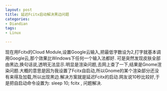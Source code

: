 ```yaml
---
layout: post
title: 延迟Fcitx启动解决黑边问题
categories:
- Diandian
tags:
- Linux

---
```

现在用Fcitx的Cloud&nbsp;Module,设置Google云输入,把最低字数设为2,打字就基本调用Google云,那个效果比Windows下任何一个输入法都好. 可是突然发现皮肤全部由黑边,换句话说,透明无法显示.明显是渲染问题,去网上查了一下,结果是Gnome渲染问题.大概的意思是因为我设置了Fcitx自启动,所以Gnome的某个渲染部分还没有来得及加载,所以出现黑边.解决方案就是延迟Fcitx的启动.网友说10秒比较好,于是把自启动命令设置为:&nbsp;sleep 10; fcitx , 问题解决.
<p></p>